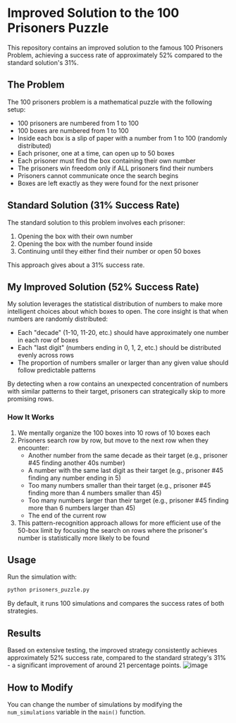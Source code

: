 # Improved Solution to the 100 Prisoners Puzzle

This repository contains an improved solution to the famous 100 Prisoners Problem, achieving a success rate of approximately 52% compared to the standard solution's 31%.

## The Problem

The 100 prisoners problem is a mathematical puzzle with the following setup:

- 100 prisoners are numbered from 1 to 100
- 100 boxes are numbered from 1 to 100
- Inside each box is a slip of paper with a number from 1 to 100 (randomly distributed)
- Each prisoner, one at a time, can open up to 50 boxes
- Each prisoner must find the box containing their own number
- The prisoners win freedom only if ALL prisoners find their numbers
- Prisoners cannot communicate once the search begins
- Boxes are left exactly as they were found for the next prisoner

## Standard Solution (31% Success Rate)

The standard solution to this problem involves each prisoner:
1. Opening the box with their own number
2. Opening the box with the number found inside
3. Continuing until they either find their number or open 50 boxes

This approach gives about a 31% success rate.

## My Improved Solution (52% Success Rate)

My solution leverages the statistical distribution of numbers to make more intelligent choices about which boxes to open. The core insight is that when numbers are randomly distributed:

- Each "decade" (1-10, 11-20, etc.) should have approximately one number in each row of boxes
- Each "last digit" (numbers ending in 0, 1, 2, etc.) should be distributed evenly across rows
- The proportion of numbers smaller or larger than any given value should follow predictable patterns

By detecting when a row contains an unexpected concentration of numbers with similar patterns to their target, prisoners can strategically skip to more promising rows.

### How It Works

1. We mentally organize the 100 boxes into 10 rows of 10 boxes each
2. Prisoners search row by row, but move to the next row when they encounter:
   - Another number from the same decade as their target (e.g., prisoner #45 finding another 40s number)
   - A number with the same last digit as their target (e.g., prisoner #45 finding any number ending in 5)
   - Too many numbers smaller than their target (e.g., prisoner #45 finding more than 4 numbers smaller than 45)
   - Too many numbers larger than their target (e.g., prisoner #45 finding more than 6 numbers larger than 45)
   - The end of the current row
3. This pattern-recognition approach allows for more efficient use of the 50-box limit by focusing the search on rows where the prisoner's number is statistically more likely to be found

## Usage

Run the simulation with:

```python
python prisoners_puzzle.py
```

By default, it runs 100 simulations and compares the success rates of both strategies.

## Results

Based on extensive testing, the improved strategy consistently achieves approximately 52% success rate, compared to the standard strategy's 31% - a significant improvement of around 21 percentage points.
![image](https://github.com/user-attachments/assets/21be2744-9ce9-4f4e-a670-27b56e1eab54)


## How to Modify

You can change the number of simulations by modifying the `num_simulations` variable in the `main()` function.

